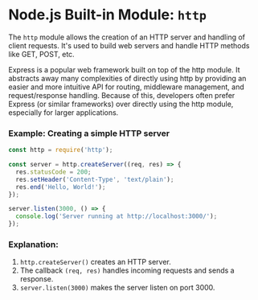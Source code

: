 
# Node.js Built-in Module: `http`

The `http` module allows the creation of an HTTP server and handling of client requests. It's used to build web servers and handle HTTP methods like GET, POST, etc.

Express is a popular web framework built on top of the http module. It abstracts away many complexities of directly using http by providing an easier and more intuitive API for routing, middleware management, and request/response handling. Because of this, developers often prefer Express (or similar frameworks) over directly using the http module, especially for larger applications.

### Example: Creating a simple HTTP server
```javascript
const http = require('http');

const server = http.createServer((req, res) => {
  res.statusCode = 200;
  res.setHeader('Content-Type', 'text/plain');
  res.end('Hello, World!');
});

server.listen(3000, () => {
  console.log('Server running at http://localhost:3000/');
});
```

### Explanation:

1. `http.createServer()` creates an HTTP server.
2. The callback `(req, res)` handles incoming requests and sends a response.
3. `server.listen(3000)` makes the server listen on port 3000.

